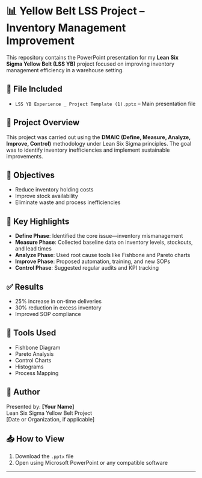 # 📊 Yellow Belt LSS Project – Inventory Management Improvement

This repository contains the PowerPoint presentation for my **Lean Six Sigma Yellow Belt (LSS YB)** project focused on improving inventory management efficiency in a warehouse setting.

## 📁 File Included

- `LSS YB Experience _ Project Template (1).pptx` – Main presentation file

## 🧠 Project Overview

This project was carried out using the **DMAIC (Define, Measure, Analyze, Improve, Control)** methodology under Lean Six Sigma principles. The goal was to identify inventory inefficiencies and implement sustainable improvements.

## 🎯 Objectives

- Reduce inventory holding costs
- Improve stock availability
- Eliminate waste and process inefficiencies

## 📌 Key Highlights

- **Define Phase**: Identified the core issue—inventory mismanagement
- **Measure Phase**: Collected baseline data on inventory levels, stockouts, and lead times
- **Analyze Phase**: Used root cause tools like Fishbone and Pareto charts
- **Improve Phase**: Proposed automation, training, and new SOPs
- **Control Phase**: Suggested regular audits and KPI tracking

## ✅ Results

- 25% increase in on-time deliveries
- 30% reduction in excess inventory
- Improved SOP compliance

## 🔧 Tools Used

- Fishbone Diagram
- Pareto Analysis
- Control Charts
- Histograms
- Process Mapping

## 👤 Author

Presented by: **[Your Name]**  
Lean Six Sigma Yellow Belt Project  
[Date or Organization, if applicable]

## 📥 How to View

1. Download the `.pptx` file
2. Open using Microsoft PowerPoint or any compatible software

---

